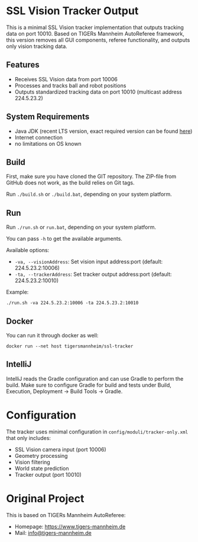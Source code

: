 # SSL Vision Tracker Output

This is a minimal SSL Vision tracker implementation that outputs tracking data on port 10010.
Based on TIGERs Mannheim AutoReferee framework, this version removes all GUI components, 
referee functionality, and outputs only vision tracking data.

## Features
- Receives SSL Vision data from port 10006
- Processes and tracks ball and robot positions
- Outputs standardized tracking data on port 10010 (multicast address 224.5.23.2)

## System Requirements
 * Java JDK (recent LTS version, exact required version can be
  found [here](buildSrc/src/main/groovy/sumatra.java.gradle))
 * Internet connection
 * no limitations on OS known

## Build
First, make sure you have cloned the GIT repository. The ZIP-file from GitHub does not work, as the build relies on Git tags.

Run `./build.sh` or `./build.bat`, depending on your system platform.

## Run
Run `./run.sh` or `run.bat`, depending on your system platform.

You can pass `-h` to get the available arguments.

Available options:
- `-va, --visionAddress`: Set vision input address:port (default: 224.5.23.2:10006)
- `-ta, --trackerAddress`: Set tracker output address:port (default: 224.5.23.2:10010)

Example:
```shell
./run.sh -va 224.5.23.2:10006 -ta 224.5.23.2:10010
```

## Docker
You can run it through docker as well:

```shell
docker run --net host tigersmannheim/ssl-tracker
```

## IntelliJ
IntelliJ reads the Gradle configuration and can use Gradle to perform the build.
Make sure to configure Gradle for build and tests under Build, Execution, Deployment -> Build Tools -> Gradle.

# Configuration

The tracker uses minimal configuration in `config/moduli/tracker-only.xml` that only includes:
- SSL Vision camera input (port 10006)
- Geometry processing
- Vision filtering
- World state prediction
- Tracker output (port 10010)

# Original Project

This is based on TIGERs Mannheim AutoReferee:
- Homepage: https://www.tigers-mannheim.de  
- Mail: info@tigers-mannheim.de
